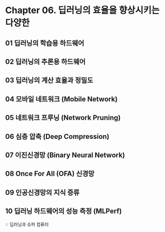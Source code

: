 # Chapter 06. 딥러닝의 효율을 향상시키는 다양한 

## 01 딥러닝의 학습용 하드웨어

## 02 딥러닝의 추론용 하드웨어
 
## 03 딥러닝의 계산 효율과 정밀도

## 04 모바일 네트워크 (Mobile Network)

## 05 네트워크 프루닝 (Network Pruning)

## 06 심층 압축 (Deep Compression)

## 07 이진신경망 (Binary Neural Network)

## 08 Once For All (OFA) 신경망

## 09 인공신경망의 지식 증류

## 10 딥러닝 하드웨어의 성능 측정 (MLPerf)

:bulb: 딥러닝과 슈퍼 컴퓨터
